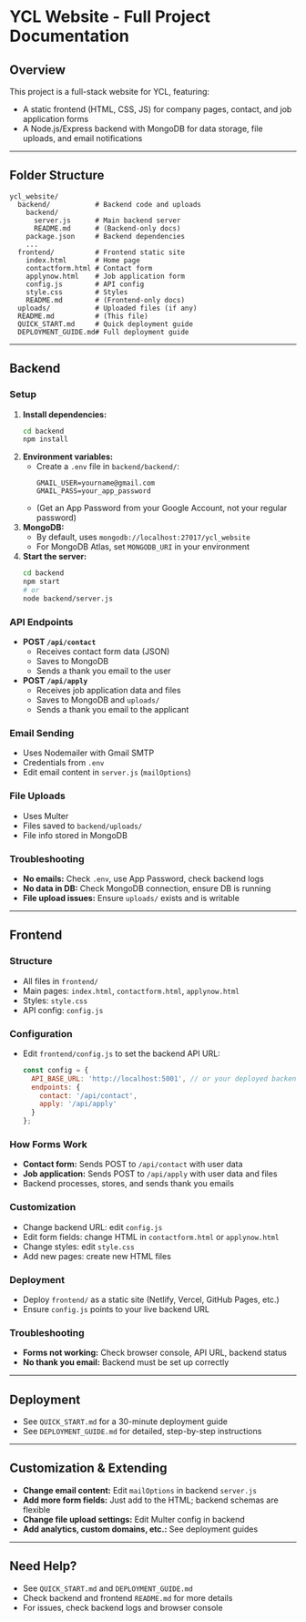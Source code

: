 # YCL Website - Full Project Documentation

## Overview
This project is a full-stack website for YCL, featuring:
- A static frontend (HTML, CSS, JS) for company pages, contact, and job application forms
- A Node.js/Express backend with MongoDB for data storage, file uploads, and email notifications

---

## Folder Structure
```
ycl_website/
  backend/           # Backend code and uploads
    backend/
      server.js      # Main backend server
      README.md      # (Backend-only docs)
    package.json     # Backend dependencies
    ...
  frontend/          # Frontend static site
    index.html       # Home page
    contactform.html # Contact form
    applynow.html    # Job application form
    config.js        # API config
    style.css        # Styles
    README.md        # (Frontend-only docs)
  uploads/           # Uploaded files (if any)
  README.md          # (This file)
  QUICK_START.md     # Quick deployment guide
  DEPLOYMENT_GUIDE.md# Full deployment guide
```

---

## Backend

### Setup
1. **Install dependencies:**
   ```bash
   cd backend
   npm install
   ```
2. **Environment variables:**
   - Create a `.env` file in `backend/backend/`:
     ```
     GMAIL_USER=yourname@gmail.com
     GMAIL_PASS=your_app_password
     ```
   - (Get an App Password from your Google Account, not your regular password)
3. **MongoDB:**
   - By default, uses `mongodb://localhost:27017/ycl_website`
   - For MongoDB Atlas, set `MONGODB_URI` in your environment
4. **Start the server:**
   ```bash
   cd backend
   npm start
   # or
   node backend/server.js
   ```

### API Endpoints
- **POST `/api/contact`**
  - Receives contact form data (JSON)
  - Saves to MongoDB
  - Sends a thank you email to the user
- **POST `/api/apply`**
  - Receives job application data and files
  - Saves to MongoDB and `uploads/`
  - Sends a thank you email to the applicant

### Email Sending
- Uses Nodemailer with Gmail SMTP
- Credentials from `.env`
- Edit email content in `server.js` (`mailOptions`)

### File Uploads
- Uses Multer
- Files saved to `backend/uploads/`
- File info stored in MongoDB

### Troubleshooting
- **No emails:** Check `.env`, use App Password, check backend logs
- **No data in DB:** Check MongoDB connection, ensure DB is running
- **File upload issues:** Ensure `uploads/` exists and is writable

---

## Frontend

### Structure
- All files in `frontend/`
- Main pages: `index.html`, `contactform.html`, `applynow.html`
- Styles: `style.css`
- API config: `config.js`

### Configuration
- Edit `frontend/config.js` to set the backend API URL:
  ```js
  const config = {
    API_BASE_URL: 'http://localhost:5001', // or your deployed backend URL
    endpoints: {
      contact: '/api/contact',
      apply: '/api/apply'
    }
  };
  ```

### How Forms Work
- **Contact form:** Sends POST to `/api/contact` with user data
- **Job application:** Sends POST to `/api/apply` with user data and files
- Backend processes, stores, and sends thank you emails

### Customization
- Change backend URL: edit `config.js`
- Edit form fields: change HTML in `contactform.html` or `applynow.html`
- Change styles: edit `style.css`
- Add new pages: create new HTML files

### Deployment
- Deploy `frontend/` as a static site (Netlify, Vercel, GitHub Pages, etc.)
- Ensure `config.js` points to your live backend URL

### Troubleshooting
- **Forms not working:** Check browser console, API URL, backend status
- **No thank you email:** Backend must be set up correctly

---

## Deployment
- See `QUICK_START.md` for a 30-minute deployment guide
- See `DEPLOYMENT_GUIDE.md` for detailed, step-by-step instructions

---

## Customization & Extending
- **Change email content:** Edit `mailOptions` in backend `server.js`
- **Add more form fields:** Just add to the HTML; backend schemas are flexible
- **Change file upload settings:** Edit Multer config in backend
- **Add analytics, custom domains, etc.:** See deployment guides

---

## Need Help?
- See `QUICK_START.md` and `DEPLOYMENT_GUIDE.md`
- Check backend and frontend `README.md` for more details
- For issues, check backend logs and browser console 